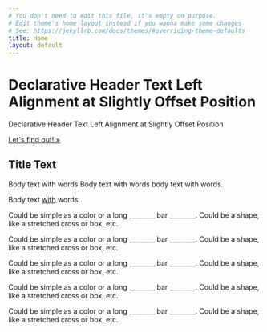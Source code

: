 ```yaml
---
# You don't need to edit this file, it's empty on purpose.
# Edit theme's home layout instead if you wanna make some changes
# See: https://jekyllrb.com/docs/themes/#overriding-theme-defaults
title: Home
layout: default
---
```


<div class="jumbotron hero-unit">
  <div class="container">
    <h1>Declarative Header Text Left Alignment at Slightly Offset Position</h1>
    <p>Declarative Header Text Left Alignment at Slightly Offset Position</p>
    <a class="btn btn-primary btn-lg" href="#" role="button">Let's find out! &raquo;</a>   
  </div>
</div>

<section class="section">
  <div class="container showcase">
    <div class="page-header">
      <h1>Title Text</h1>
    </div>
    <p class="lead">Body text with words Body text with words body text with words.</p>
    <p>Body text <a href="/about">with</a> words.</p>
  </div>
</section>

<div class="layout-section bg-primary">
  <div class="container">
    <p class="text-center">Could be simple as a color or a long ________ bar ________.  Could be a shape, like a stretched cross or box, etc.</p>
  </div>
</div>

<div class="layout-section bg-success">
  <div class="container">
    <p class="text-center">Could be simple as a color or a long ________ bar ________.  Could be a shape, like a stretched cross or box, etc.</p>
  </div>
</div>

<div class="layout-section bg-info">
  <div class="container">
    <p class="text-center">Could be simple as a color or a long ________ bar ________.  Could be a shape, like a stretched cross or box, etc.</p>
  </div>
</div>

<div class="layout-section bg-warning">
  <div class="container">
    <p class="text-center">Could be simple as a color or a long ________ bar ________.  Could be a shape, like a stretched cross or box, etc.</p>
  </div>
</div>

<div class="layout-section bg-danger">
  <div class="container">
    <p class="text-center">Could be simple as a color or a long ________ bar ________.  Could be a shape, like a stretched cross or box, etc.</p>
  </div>
</div>

